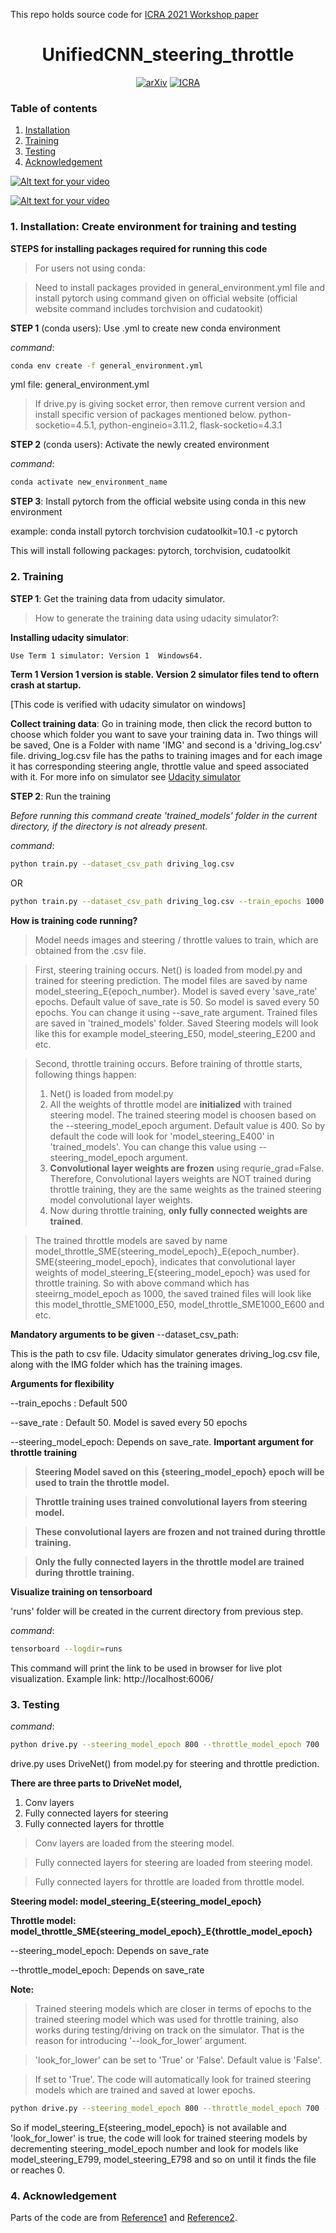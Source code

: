 This repo holds source code for [ICRA 2021 Workshop paper](https://linklab-uva.github.io/icra-autonomous-racing/contributed_papers/paper10.pdf)

<div align="center">

# UnifiedCNN_steering_throttle
[![arXiv](https://img.shields.io/badge/arxiv.org-2105.01799-b31b1b.svg)](https://arxiv.org/abs/2105.01799)
[![ICRA](https://img.shields.io/badge/ICRA-2021-blue)](https://linklab-uva.github.io/icra-autonomous-racing/contributed_papers/paper10.pdf)

</div>


### Table of contents

1. [Installation](#1-Installation) 
2. [Training](#2-Training)
3. [Testing](#3-Testing)
4. [Acknowledgement](#4-Acknowledgement)

[![Alt text for your video](https://img.youtube.com/vi/On0RhWkMLW4/0.jpg)](http://www.youtube.com/watch?v=On0RhWkMLW4)

[![Alt text for your video](https://img.youtube.com/vi/ChaoakkGMgs/0.jpg)](http://www.youtube.com/watch?v=ChaoakkGMgs)

### 1. Installation: Create environment for training and testing

**STEPS for installing packages required for running this code**

>For users not using conda:

>Need to install packages provided in general_environment.yml file and install pytorch using command given on official website (official website command includes torchvision and cudatookit)

**STEP 1** (conda users): Use .yml to create new conda environment

_command_:

```bash
conda env create -f general_environment.yml
```

yml file: general_environment.yml


>If drive.py is giving socket error, then remove current version and install specific version of packages mentioned below.
>python-socketio=4.5.1,
>python-engineio=3.11.2,
>flask-socketio=4.3.1


<!--
##### Creating my EXACT env 
(WARNING: check the cuda and cudatoolkit version suitable for your gpu):
yaml file:UnifiedSteeringThrottle.yml
Cuda: 10.1
cudatoolkit:cudatoolkit=10.1.243=h6bb024c_0
pytorch version:pytorch=1.5.1=py3.6_cuda10.1.243_cudnn7.6.3_0 
-->


**STEP 2** (conda users): Activate the newly created environment

_command_:

```bash
conda activate new_environment_name
```

**STEP 3**: Install pytorch from the official website using conda in this new environment

example: conda install pytorch torchvision cudatoolkit=10.1 -c pytorch

This will install following packages:
pytorch,
torchvision,
cudatoolkit


### 2. Training

**STEP 1**: Get the training data from udacity simulator.

>How to generate the training data using udacity simulator?:

**Installing udacity simulator**: 

```bash
Use Term 1 simulator: Version 1  Windows64. 
```

**Term 1 Version 1 version is stable. Version 2 simulator files tend to oftern crash at startup.**

[This code is verified with udacity simulator on windows]

**Collect training data**: Go in training mode, then click the record button to choose which folder you want to save your training data in. Two things will be saved, One is a Folder with name 'IMG' and second is a 'driving_log.csv' file. driving_log.csv file has the paths to training images and for each image it has corresponding steering angle, throttle value and speed associated with it. For more info on simulator see [Udacity simulator](https://github.com/udacity/self-driving-car-sim)


**STEP 2**: Run the training

*Before running this command create 'trained_models' folder  in the current directory,
if the directory is not already present.*

_command_:

```bash
python train.py --dataset_csv_path driving_log.csv
```

OR

```bash
python train.py --dataset_csv_path driving_log.csv --train_epochs 1000 --steering_model_epoch 800
```

**How is training code running?**
>Model needs images and steering / throttle values to train, which are obtained from the .csv file. 

>First, steering training occurs. Net() is loaded from model.py and trained for steering prediction. The model files are saved by name model_steering_E{epoch_number}. Model is saved every 'save_rate' epochs. Default value of save_rate is 50. So model is saved every 50 epochs. You can change it using --save_rate argument. Trained files are saved in 'trained_models' folder. Saved Steering models will look like this for example model_steering_E50, model_steering_E200 and etc.

>Second, throttle training occurs. Before training of throttle starts, following things happen:
>1. Net() is loaded from model.py
>2. All the weights of throttle model are **initialized** with trained steering model. The trained steering model is choosen based on the --steering_model_epoch argument. Default value is 400. So by default the code will look for 'model_steering_E400' in 'trained_models'. You can change this value using --steering_model_epoch argument.
>3. **Convolutional layer weights are frozen** using requrie_grad=False. Therefore, Convolutional layers weights are NOT trained during throttle training, they are the same weights as the trained steering model convolutional layer weights.
>4. Now during throttle training, **only fully connected weights are trained**.

>The trained throttle models are saved by name model_throttle_SME{steering_model_epoch}_E{epoch_number}. SME{steering_model_epoch}, indicates that convolutional layer weights of model_steering_E{steering_model_epoch} was used for throttle training. So with above command which has steeirng_model_epoch as 1000, the saved trained files will look like this model_throttle_SME1000_E50, model_throttle_SME1000_E600 and etc.

**Mandatory arguments to be given**
--dataset_csv_path:

This is the path to csv file. Udacity simulator generates driving_log.csv file,
along with the IMG folder which has the training images.


**Arguments for flexibility**

--train_epochs : Default 500

--save_rate : Default 50. Model is saved every 50 epochs

--steering_model_epoch: Depends on save_rate. **Important argument for throttle training**

>**Steering Model saved on this {steering_model_epoch} epoch will be used to train the throttle model.**

>**Throttle training uses trained convolutional layers from steering model.**

>**These convolutional layers are frozen and not trained during throttle training.**

>**Only the fully connected layers in the throttle model are trained during throttle training.**


**Visualize training on tensorboard**

'runs' folder will be created in the current directory from previous step.

_command_:

```bash
tensorboard --logdir=runs
```

This command will print the link to be used in browser for live plot visualization.
Example link: http://localhost:6006/

### 3. Testing
_command_:

```bash
python drive.py --steering_model_epoch 800 --throttle_model_epoch 700
```


drive.py uses DriveNet() from model.py for steering and throttle prediction.

**There are three parts to DriveNet model,**
1. Conv layers
2. Fully connected layers for steering
3. Fully connected layers for throttle

>Conv layers are loaded from the steering model.

>Fully connected layers for steering are loaded from steering model.

>Fully connected layers for throttle are loaded from throttle model.

**Steering model: model_steering_E{steering_model_epoch}**

**Throttle model: model_throttle_SME{steering_model_epoch}_E{throttle_model_epoch}**


--steering_model_epoch: Depends on save_rate

--throttle_model_epoch: Depends on save_rate

**Note:**

>Trained steering models which are closer in terms of epochs to the trained steering model which was used for throttle training, also works during testing/driving on track on the simulator. That is the reason for introducing '--look_for_lower' argument. 

>'look_for_lower' can be set to 'True' or 'False'. Default value is 'False'.

>If set to 'True'. The code will automatically look for trained steering models which are trained and saved at lower epochs.

```bash
python drive.py --steering_model_epoch 800 --throttle_model_epoch 700 --look_for_lower True
```

So if model_steering_E{steering_model_epoch} is not available and 'look_for_lower' is true, the code will look for trained steering models by decrementing steering_model_epoch number and look for models like  model_steering_E799, model_steering_E798 and so on until it finds the file or reaches 0.



### 4. Acknowledgement

Parts of the code are from [Reference1](https://github.com/shaktiwadekar9/Udacity-Self-driving-car-simulator-pytorch-code) and [Reference2](https://github.com/pgebert/autonomous_car_simulation).
